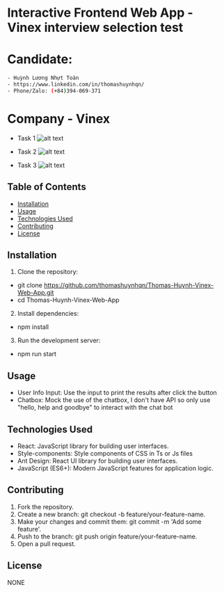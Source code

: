 # Interactive Frontend Web App - Vinex interview selection test

# Candidate:
```bash
- Huỳnh Lương Nhựt Toàn
- https://www.linkedin.com/in/thomashuynhqn/
- Phone/Zalo: (+84)394-069-371
```

# Company - Vinex
- Task 1
![alt text](image-1.png)

- Task 2
![alt text](image-2.png)

- Task 3
![alt text](image-3.png)

## **Table of Contents**

- [Installation](#installation)
- [Usage](#usage)
- [Technologies Used](#technologies-used)
- [Contributing](#contributing)
- [License](#license)

## **Installation**

1. Clone the repository:
- git clone https://github.com/thomashuynhqn/Thomas-Huynh-Vinex-Web-App.git
- cd Thomas-Huynh-Vinex-Web-App


2. Install dependencies:
- npm install

3. Run the development server:
- npm run start

## **Usage**

- User Info Input: Use the input to print the results after click the button
- Chatbox: Mock the use of the chatbox, I don't have API so only use "hello, help and goodbye" to interact with the chat bot

## **Technologies Used**

- React: JavaScript library for building user interfaces.
- Style-components: Style components of CSS in Ts or Js files
- Ant Design: React UI library for building user interfaces.
- JavaScript (ES6+): Modern JavaScript features for application logic.

## **Contributing**

1. Fork the repository.
2.  Create a new branch: git checkout -b feature/your-feature-name.
3. Make your changes and commit them: git commit -m 'Add some feature'.
4. Push to the branch: git push origin feature/your-feature-name.
5. Open a pull request.

## **License**

NONE